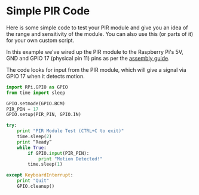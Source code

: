 ﻿# Simple PIR Code

Here is some simple code to test your PIR module and give you an idea of the range and sensitivity of the module. You can also use this (or parts of it) for your own custom script.

In this example we've wired up the PIR module to the Raspberry Pi's 5V, GND and GPIO 17 (physical pin 11) pins as per the [assembly guide](https://github.com/ThePiHut/Raspberry-Pi-PIR-Camera-Case).

The code looks for input from the PIR module, which will give a signal via GPIO 17 when it detects motion.

```python
import RPi.GPIO as GPIO
from time import sleep

GPIO.setmode(GPIO.BCM)
PIR_PIN = 17
GPIO.setup(PIR_PIN, GPIO.IN)

try:
	print "PIR Module Test (CTRL+C to exit)"
	time.sleep(2)
	print “Ready”
	while True:
		if GPIO.input(PIR_PIN):
			print "Motion Detected!"
		time.sleep(1)

except KeyboardInterrupt:
	print "Quit"
	GPIO.cleanup()
```
